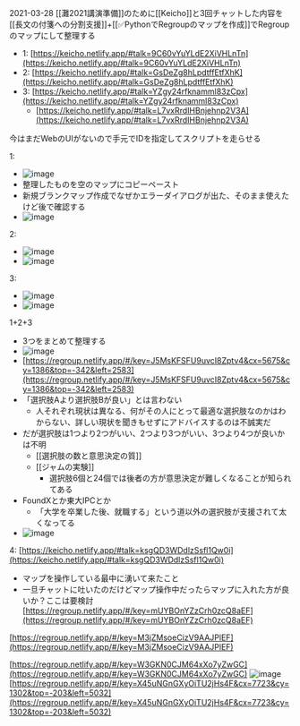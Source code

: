
2021-03-28
[[灘2021講演準備]]のために[[Keicho]]と3回チャットした内容を[[長文の付箋への分割支援]]+[[✅PythonでRegroupのマップを作成]]でRegroupのマップにして整理する

- 1: [https://keicho.netlify.app/#talk=9C60vYuYLdE2XiVHLnTn](https://keicho.netlify.app/#talk=9C60vYuYLdE2XiVHLnTn)
- 2: [https://keicho.netlify.app/#talk=GsDeZg8hLpdtffEtfXhK](https://keicho.netlify.app/#talk=GsDeZg8hLpdtffEtfXhK)
- 3: [https://keicho.netlify.app/#talk=YZgy24rfknamml83zCpx](https://keicho.netlify.app/#talk=YZgy24rfknamml83zCpx)
    - [https://keicho.netlify.app/#talk=L7vxRrdIHBnjehnp2V3A](https://keicho.netlify.app/#talk=L7vxRrdIHBnjehnp2V3A)

今はまだWebのUIがないので手元でIDを指定してスクリプトを走らせる

1:
- ![image](https://gyazo.com/d39ee7219549c4fb5aad4f7ca02e1216/thumb/1000)
- 整理したものを空のマップにコピーペースト
- 新規ブランクマップ作成でなぜかエラーダイアログが出た、そのまま使えたけど後で確認する
- ![image](https://gyazo.com/1aaf4d69717184a36e6008af07c9423b/thumb/1000)

2:
- ![image](https://gyazo.com/66f85f43124387b0e21fe06b8cbc5855/thumb/1000)
- ![image](https://gyazo.com/4a11c64ce655124bafd0fd2eed779e27/thumb/1000)

3:
- ![image](https://gyazo.com/446038733cf1c13bb1eecd199b384861/thumb/1000)
- ![image](https://gyazo.com/69670505a222406bb4baee300419effb/thumb/1000)

1+2+3
- 3つをまとめて整理する
- ![image](https://gyazo.com/87bf66b490f82322ca59f23377e0492e/thumb/1000)
- [https://regroup.netlify.app/#/key=J5MsKFSFU9uvcI8Zptv4&cx=5675&cy=1386&top=-342&left=2583](https://regroup.netlify.app/#/key=J5MsKFSFU9uvcI8Zptv4&cx=5675&cy=1386&top=-342&left=2583)
- 「選択肢Aより選択肢Bが良い」とは言わない
    - 人それぞれ現状は異なる、何がその人にとって最適な選択肢なのかはわからない、詳しい現状を聞きもせずにアドバイスするのは不誠実だ
- だが選択肢は1つより2つがいい、2つより3つがいい、3つより4つが良いかは不明
    - [[選択肢の数と意思決定の質]]
    - [[ジャムの実験]]
        - 選択肢6個と24個では後者の方が意思決定が難しくなることが知られてある
- FoundXとか東大IPCとか
    - 「大学を卒業した後、就職する」という道以外の選択肢が支援されて太くなってる
- ![image](https://gyazo.com/c346c8142c389e22a86197cc70d1e14e/thumb/1000)

4: [https://keicho.netlify.app/#talk=ksgQD3WDdlzSsfl1Qw0i](https://keicho.netlify.app/#talk=ksgQD3WDdlzSsfl1Qw0i)
- マップを操作している最中に湧いて来たこと
- 一旦チャットに吐いたのだけどマップ操作中だったらマップに入れた方が良いか？ここは要検討
[https://regroup.netlify.app/#/key=mUYBOnYZzCrh0zcQ8aEF](https://regroup.netlify.app/#/key=mUYBOnYZzCrh0zcQ8aEF)

[https://regroup.netlify.app/#/key=M3jZMsoeCizV9AAJPlEF](https://regroup.netlify.app/#/key=M3jZMsoeCizV9AAJPlEF)

[https://regroup.netlify.app/#/key=W3GKN0CJM64xXo7yZwGC](https://regroup.netlify.app/#/key=W3GKN0CJM64xXo7yZwGC)
![image](https://gyazo.com/5a460e857a87a525b87aa211d4ef1f57/thumb/1000)
[https://regroup.netlify.app/#/key=X45uNGnGXyOiTU2jHs4F&cx=7723&cy=1302&top=-203&left=5032](https://regroup.netlify.app/#/key=X45uNGnGXyOiTU2jHs4F&cx=7723&cy=1302&top=-203&left=5032)
